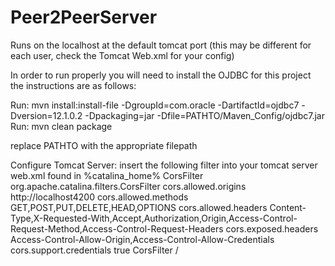 # Peer2PeerServer

Runs on the localhost at the default tomcat port (this may be different for each user, check the Tomcat Web.xml for your config)

In order to run properly you will need to install the OJDBC for this project the instructions are as follows:

Run:
mvn install:install-file -DgroupId=com.oracle -DartifactId=ojdbc7 -Dversion=12.1.0.2  -Dpackaging=jar  -Dfile=PATHTO/Maven_Config/ojdbc7.jar
Run:
mvn clean package

replace PATHTO with the appropriate filepath


Configure Tomcat Server:
insert the following filter into your tomcat server web.xml found in %catalina_home%
<filter>
  <filter-name>CorsFilter</filter-name>
  <filter-class>org.apache.catalina.filters.CorsFilter</filter-class>
  <init-param>
    <param-name>cors.allowed.origins</param-name>
    <param-value>http://localhost4200</param-value>
  </init-param>
  <init-param>
        <param-name>cors.allowed.methods</param-name>
        <param-value>GET,POST,PUT,DELETE,HEAD,OPTIONS</param-value>
    </init-param>
    <init-param>
        <param-name>cors.allowed.headers</param-name>
        <param-value>Content-Type,X-Requested-With,Accept,Authorization,Origin,Access-Control-Request-Method,Access-Control-Request-Headers</param-value>
    </init-param>
    <init-param>
        <param-name>cors.exposed.headers</param-name>
        <param-value>Access-Control-Allow-Origin,Access-Control-Allow-Credentials</param-value>
    </init-param>
    <init-param>
    <param-name>cors.support.credentials</param-name>
    <param-value>true</param-value>
    </init-param>
</filter>
<filter-mapping>
  <filter-name>CorsFilter</filter-name>
  <url-pattern>/</url-pattern>
</filter-mapping>


